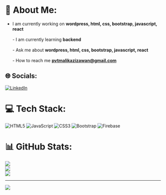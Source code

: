 # 💫 About Me:
- I am currently working on **wordpress, html, css, bootstrap, javascript, react**<br><br>- I am currently learning **backend**<br><br>- Ask me about **wordpress, html, css, bootstrap, javascript, react**<br><br>- How to reach me **pvtmalikazizawan@gmail.com**


## 🌐 Socials:
[![LinkedIn](https://img.shields.io/badge/LinkedIn-%230077B5.svg?logo=linkedin&logoColor=white)](https://linkedin.com/in/https://www.linkedin.com/in/aziz-awan-2228b0273/) 

# 💻 Tech Stack:
![HTML5](https://img.shields.io/badge/html5-%23E34F26.svg?style=for-the-badge&logo=html5&logoColor=white) ![JavaScript](https://img.shields.io/badge/javascript-%23323330.svg?style=for-the-badge&logo=javascript&logoColor=%23F7DF1E) ![CSS3](https://img.shields.io/badge/css3-%231572B6.svg?style=for-the-badge&logo=css3&logoColor=white) ![Bootstrap](https://img.shields.io/badge/bootstrap-%238511FA.svg?style=for-the-badge&logo=bootstrap&logoColor=white) ![Firebase](https://img.shields.io/badge/Firebase-039BE5?style=for-the-badge&logo=Firebase&logoColor=white)
# 📊 GitHub Stats:
![](https://github-readme-stats.vercel.app/api?username=malikazizawan&theme=default&hide_border=true&include_all_commits=false&count_private=false)<br/>
![](https://github-readme-streak-stats.herokuapp.com/?user=malikazizawan&theme=default&hide_border=true)<br/>
![](https://github-readme-stats.vercel.app/api/top-langs/?username=malikazizawan&theme=default&hide_border=true&include_all_commits=false&count_private=false&layout=compact)

---
[![](https://visitcount.itsvg.in/api?id=malikazizawan&icon=0&color=0)](https://visitcount.itsvg.in)

<!-- Proudly created with GPRM ( https://gprm.itsvg.in ) -->
